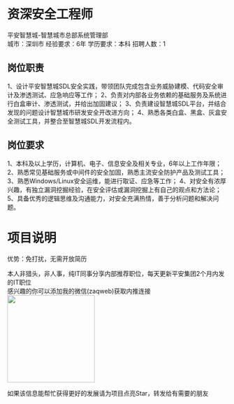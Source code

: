 # 资深安全工程师
平安智慧城-智慧城市总部系统管理部  
城市：深圳市 经验要求：6年 学历要求：本科  招聘人数：1

## 岗位职责
1、设计平安智慧城SDL安全实践，带领团队完成包含业务威胁建模、代码安全审计及渗透测试、应急响应等工作；
 2、负责对内部各业务依赖的基础服务及系统进行白盒审计、渗透测试，并给出加固建议；
 3、负责建设智慧城SDL平台，并结合发现的问题设计智慧城市研发安全开改进方向；
 4、熟悉各类白盒、黑盒、灰盒安全测试工具，并整合至智慧城SDL开发流程内。

## 岗位要求
1、本科及以上学历，计算机、电子、信息安全及相关专业，6年以上工作年限；
 2、熟悉常见基础服务或中间件的安全加固，熟悉主流安全防护产品及测试工具；
 3、熟悉Windows/Linux安全运维，能进行取证、应急等工作；
 4、对安全有浓厚兴趣，有独立漏洞挖掘经验，在安全评估或漏洞挖掘上有自己的观点和方法论；
 5、具备优秀的逻辑思维及沟通能力，对安全充满热情，善于分析问题和解决问题。

# 项目说明

优势：免打扰，无需开放简历

本人非猎头，非人事，纯IT同事分享内部推荐职位，每天更新平安集团2个月内发的IT职位  
感兴趣的你可以添加我的微信(zaqweb)获取内推连接  
<img src="https://github.com/zaqweb/PA-IT-JOBS/blob/master/WechatICode.jpeg"  height="200" width="200">

如果该信息能帮忙获得更好的发展请为项目点亮Star，转发给有需要的朋友




